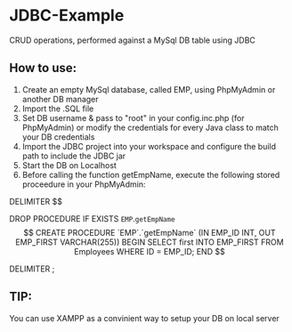 # JDBC-Example
CRUD operations, performed against a MySql DB table using JDBC

## How to use:
1. Create an empty MySql database, called EMP, using PhpMyAdmin or another DB manager
2. Import the .SQL file
3. Set DB username & pass to "root" in your config.inc.php (for PhpMyAdmin) or modify the credentials for every Java class to match your DB credentials
4. Import the JDBC project into your workspace and configure the build path to include the JDBC jar
5. Start the DB on Localhost
6. Before calling the function getEmpName, execute the following stored proceedure in your PhpMyAdmin:

DELIMITER $$

DROP PROCEDURE IF EXISTS `EMP`.`getEmpName` $$
CREATE PROCEDURE `EMP`.`getEmpName` 
   (IN EMP_ID INT, OUT EMP_FIRST VARCHAR(255))
BEGIN
   SELECT first INTO EMP_FIRST
   FROM Employees
   WHERE ID = EMP_ID;
END $$

DELIMITER ;

## TIP:
You can use XAMPP as a convinient way to setup your DB on local server
